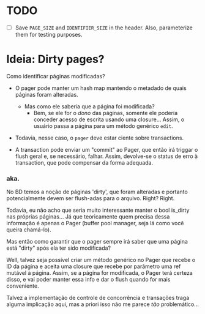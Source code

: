 # TODO

- [ ] Save `PAGE_SIZE` and `IDENTIFIER_SIZE` in the header. Also, parameterize
      them for testing purposes.

# Ideia: Dirty pages?

Como identificar páginas modificadas?

- O pager pode manter um hash map mantendo o metadado de quais páginas foram
  alteradas.

  - Mas como ele saberia que a página foi modificada?
    - Bem, se ele for o _dono_ das páginas, somente ele poderia conceder acesso
      de escrita usando uma closure... Assim, o usuário passa a página para um
      método genérico `edit`.

- Todavia, nesse caso, o `pager` deve estar ciente sobre transactions.
- A transaction pode enviar um "commit" ao Pager, que então irá triggar o flush
  geral e, se necessário, falhar. Assim, devolve-se o status de erro à
  transaction, que pode compensar da forma adequada.

### aka.

No BD temos a noção de páginas 'dirty', que foram alteradas e portanto
potencialmente devem ser flush-adas para o arquivo. Right? Right.

Todavia, eu não acho que seria muito interessante manter o bool is_dirty nas
próprias páginas... Já que teoricamente quem precisa dessa informação é apenas o
Pager (buffer pool manager, seja lá como você queira chamá-lo).

Mas então como garantir que o pager sempre irá saber que uma página está "dirty"
após ela ter sido modificada?

Well, talvez seja possível criar um método genérico no Pager que recebe o ID da
página e aceita uma closure que recebe por parâmetro uma ref mutável à página.
Assim, se a página for modificada, o Pager terá certeza disso, e vai poder
manter essa info e dar o flush quando for mais conveniente.

Talvez a implementação de controle de concorrência e transações traga alguma
implicação aqui, mas a priori isso não me parece _tão_ problemático...
